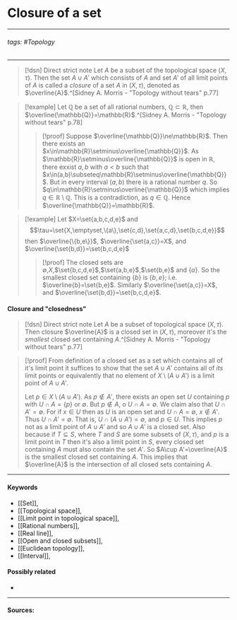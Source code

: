 # Closure of a set
***
###### tags: #Topology 
***
>[!dsn] Direct strict note
>Let $A$ be a subset of the topological space $(X,\tau)$. Then the set $A\cup A'$ which consists of $A$ and set $A'$ of all limit points of $A$ is called a *closure* of a set $A$ in $(X,\tau)$, denoted as $\overline{A}$.^[Sidney A. Morris - "Topology without tears" p.77]


>[!example] 
>Let $\mathbb{Q}$ be a set of all rational numbers, $\mathbb{Q}\subset\mathbb{R}$, then $\overline{\mathbb{Q}}=\mathbb{R}$.^[Sidney A. Morris - "Topology without tears" p.78]
>>[!proof]
>>Suppose $\overline{\mathbb{Q}}\ne\mathbb{R}$. Then there exists an $x\in\mathbb{R}\setminus\overline{\mathbb{Q}}$. As $\mathbb{R}\setminus\overline{\mathbb{Q}}$ is open in $\mathbb{R}$, there exxist $a,b$ with $a<b$ such that $x\in(a,b)\subseteq\mathbb{R}\setminus\overline{\mathbb{Q}}$. But in every interval $(a,b)$ there is a rational number $q$. So $q\in\mathbb{R}\setminus\overline{\mathbb{Q}}$ which implies $q\in\mathbb{R}\setminus\mathbb{Q}$. This is a contradiction, as $q\in\mathbb{Q}$. Hence $\overline{\mathbb{Q}}=\mathbb{R}$.

>[!example]
>Let $X=\set{a,b,c,d,e}$ and 
>$$\tau=\set{X,\emptyset,\{a\},\set{c,d},\set{a,c,d},\set{b,c,d,e}}$$
>then $\overline{\{b,e\}}$, $\overline{\set{a,c}}=X$, and $\overline{\set{b,d}}=\set{b,c,d,e}$
>>[!proof]
>>The closed sets are $\emptyset$,$X$,$\set{b,c,d,e}$,$\set{a,b,e}$,$\set{b,e}$ and $\{a\}$. So the smallest closed set containing $\{b\}$ is $\{b,e\}$; i.e. $\overline{b}=\set{b,e}$. Similarly $\overline{\set{a,c}}=X$, and $\overline{\set{b,d}}=\set{b,c,d,e}$.

#### Closure and "closedness"
>[!dsn] Direct strict note
>Let $A$ be a subset of topological space $(X,\tau)$. Then closure $\overline{A}$ is a closed set in $(X,\tau)$, moreover it's the *smallest* closed set containing $A$.^[Sidney A. Morris - "Topology without tears" p.77]

>[!proof]
>From definition of a closed set as a set which contains all of it's limit point it suffices to show that the set $A\cup A'$ contains all of *its* limit points or equivalently that no element of $X\setminus(A\cup A')$ is a limit point of $A\cup A'$.
>
>Let $p\in X\setminus(A\cup A')$. As $p\notin A'$, there exists an open set $U$ containing $p$ with $U\cap A=\{p\}$ or $\emptyset$. But $p\notin A$, o $U\cap A=\emptyset$. We claim also that $U\cap A'=\emptyset$. For if $x\in U$ then as $U$ is an open set and $U\cap A=\emptyset$, $x\notin A'$. Thus $U\cap A'=\emptyset$. That is, $U\cap(A\cup A')=\emptyset$, and $p\in U$. This implies $p$ not as a limit point of $A\cup A'$ and so $A\cup A'$ is a closed set.
>Also because if $T\subseteq S$, where $T$ and $S$ are some subsets of $(X,\tau)$, and $p$ is a limit point in $T$ then it's also a limit point in $S$, every closed set containing $A$ must also contain the set $A'$. So $A\cup A'=\overline{A}$ is the smallest closed set containing $A$. This implies that $\overline{A}$ is the intersection of all closed sets containing $A$.
***
#### Keywords
- [[Set]],
- [[Topological space]],
- [[Limit point in topological space]],
- [[Rational numbers]],
- [[Real line]],
- [[Open and closed subsets]],
- [[Euclidean topology]],
- [[Interval]],
#### Possibly related
- 
***
#### Sources: